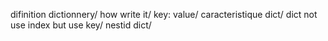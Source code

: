 difinition dictionnery/
how write it/
key: value/
caracteristique dict/
dict not use index but use key/
nestid dict/
